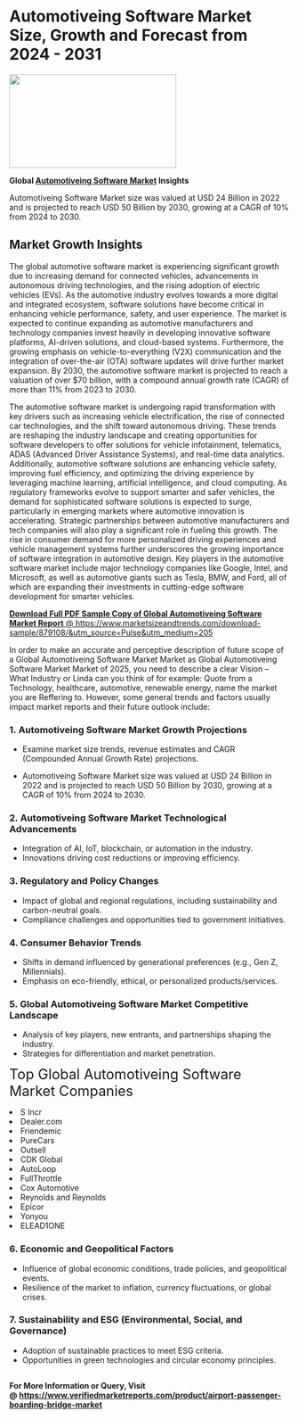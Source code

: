 <H1>Automotiveing Software Market Size, Growth and Forecast from 2024 - 2031</H1><img class="aligncenter size-medium wp-image-584254" src="https://thirdeyenews.in/wp-content/uploads/2024/09/Global-Market-Research-300x168.jpeg" alt="" width="300" height="168" /><p><strong>Global&nbsp;<a href="https://www.marketsizeandtrends.com/download-sample/879108/&amp;utm_source=Pulse&amp;utm_medium=205">Automotiveing Software Market</a> Insights</strong></p><p>Automotiveing Software Market size was valued at USD 24 Billion in 2022 and is projected to reach USD 50 Billion by 2030, growing at a CAGR of 10% from 2024 to 2030.</p><p><h2>Market Growth Insights</h2> <p>The global automotive software market is experiencing significant growth due to increasing demand for connected vehicles, advancements in autonomous driving technologies, and the rising adoption of electric vehicles (EVs). As the automotive industry evolves towards a more digital and integrated ecosystem, software solutions have become critical in enhancing vehicle performance, safety, and user experience. The market is expected to continue expanding as automotive manufacturers and technology companies invest heavily in developing innovative software platforms, AI-driven solutions, and cloud-based systems. Furthermore, the growing emphasis on vehicle-to-everything (V2X) communication and the integration of over-the-air (OTA) software updates will drive further market expansion. By 2030, the automotive software market is projected to reach a valuation of over $70 billion, with a compound annual growth rate (CAGR) of more than 11% from 2023 to 2030.</p> <p><a href="#"></a></p> <p>The automotive software market is undergoing rapid transformation with key drivers such as increasing vehicle electrification, the rise of connected car technologies, and the shift toward autonomous driving. These trends are reshaping the industry landscape and creating opportunities for software developers to offer solutions for vehicle infotainment, telematics, ADAS (Advanced Driver Assistance Systems), and real-time data analytics. Additionally, automotive software solutions are enhancing vehicle safety, improving fuel efficiency, and optimizing the driving experience by leveraging machine learning, artificial intelligence, and cloud computing. As regulatory frameworks evolve to support smarter and safer vehicles, the demand for sophisticated software solutions is expected to surge, particularly in emerging markets where automotive innovation is accelerating. Strategic partnerships between automotive manufacturers and tech companies will also play a significant role in fueling this growth. The rise in consumer demand for more personalized driving experiences and vehicle management systems further underscores the growing importance of software integration in automotive design. Key players in the automotive software market include major technology companies like Google, Intel, and Microsoft, as well as automotive giants such as Tesla, BMW, and Ford, all of which are expanding their investments in cutting-edge software development for smarter vehicles. <p><a href="#"></p><p><span class=""><strong>Download Full PDF Sample Copy of Global Automotiveing Software Market Report</strong> @ <a href="https://www.marketsizeandtrends.com/download-sample/879108/&amp;utm_source=Pulse&amp;utm_medium=205" target="_blank">https://www.marketsizeandtrends.com/download-sample/879108/&amp;utm_source=Pulse&amp;utm_medium=205</a></span></p><p>In order to make an accurate and perceptive description of future scope of a Global&nbsp;Automotiveing Software Market Market as Global&nbsp;Automotiveing Software Market Market of 2025, you need to describe a clear Vision &ndash; What Industry or Linda can you think of for example: Quote from a Technology, healthcare, automotive, renewable energy, name the market you are Reffering to. However, some general trends and factors usually impact market reports and their future outlook include:</p><h3>1.&nbsp;<strong>Automotiveing Software Market Growth Projections</strong></h3><ul><li>Examine market size trends, revenue estimates and CAGR (Compounded Annual Growth Rate) projections.</li><li><p>Automotiveing Software Market size was valued at USD 24 Billion in 2022 and is projected to reach USD 50 Billion by 2030, growing at a CAGR of 10% from 2024 to 2030.</p></li></ul><h3>2.&nbsp;<strong>Automotiveing Software Market Technological Advancements</strong></h3><ul><li>Integration of AI, IoT, blockchain, or automation in the industry.</li><li>Innovations driving cost reductions or improving efficiency.</li></ul><h3>3.&nbsp;<strong>Regulatory and Policy Changes</strong></h3><ul><li>Impact of global and regional regulations, including sustainability and carbon-neutral goals.</li><li>Compliance challenges and opportunities tied to government initiatives.</li></ul><h3>4.&nbsp;<strong>Consumer Behavior Trends</strong></h3><ul><li>Shifts in demand influenced by generational preferences (e.g., Gen Z, Millennials).</li><li>Emphasis on eco-friendly, ethical, or personalized products/services.</li></ul><h3>5.&nbsp;<strong>Global Automotiveing Software Market Competitive Landscape</strong></h3><ul><li>Analysis of key players, new entrants, and partnerships shaping the industry.</li><li>Strategies for differentiation and market penetration.</li></ul><p data-pm-slice="1 1 []"><span style="color: inherit; font-family: inherit; font-size: 25px;">Top Global Automotiveing Software Market Companies</span></p><div class="" data-test-id=""><p><li>S Incr</li><li> Dealer.com</li><li> Friendemic</li><li> PureCars</li><li> Outsell</li><li> CDK Global</li><li> AutoLoop</li><li> FullThrottle</li><li> Cox Automotive</li><li> Reynolds and Reynolds</li><li> Epicor</li><li> Yonyou</li><li> ELEAD1ONE</li></p></div><h3>6.&nbsp;<strong>Economic and Geopolitical Factors</strong></h3><ul><li>Influence of global economic conditions, trade policies, and geopolitical events.</li><li>Resilience of the market to inflation, currency fluctuations, or global crises.</li></ul><h3>7.&nbsp;<strong>Sustainability and ESG (Environmental, Social, and Governance)</strong></h3><ul><li>Adoption of sustainable practices to meet ESG criteria.</li><li>Opportunities in green technologies and circular economy principles.</li></ul><h2><strong style="font-size: 14px;">For More Information or Query, Visit @&nbsp;</strong><a style="background-color: #ffffff; font-size: 14px;" href="https://www.marketsizeandtrends.com/report/automotiveing-software-market/" target="_blank">https://www.verifiedmarketreports.com/product/airport-passenger-boarding-bridge-market</a></h2>
